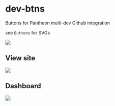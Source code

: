 # dev-btns
Buttons for Pantheon multi-dev Github integration

see `Buttons` for SVGs

![](https://github.com/Firstturnmedia/dev-btns/blob/master/Mockup.png?raw=true)

## View site

![](https://github.com/Firstturnmedia/dev-btns/Buttons/blob/master/Primary.png?raw=true)

## Dashboard

![](https://github.com/Firstturnmedia/dev-btns/Buttons/blob/master/Secondary.png?raw=true)
